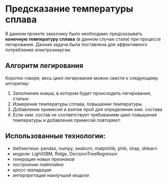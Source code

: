 # Предсказание температуры сплава
В данном проекте заказчику было необходимо предсказывать **конечную температуру сплава** (в данном случае стали) при процессе легирования. Данная задача была поставлена для эффективного потребления электроэнергии. 

## Алгоритм легирования
Коротко говоря, весь цикл легирования можно свести к следующему алгоритму: 
1. Заполнение ковша, в котором будет происходить легирование, сталью 
2. Измерение температуры сплава, повышение температуры
3. Добавление примесей и взятие проб для определения хим. состава 
4. Если хим. состав не соответствует требованиям цикл повышения температуры и добавления примесей повторяют. 

## **Использованные технологии**: 
- *библиотеки*: pandas, numpy, seaborn, matplotlib, phik, shap, sklearn
- *модели*: LightGBM, Ridge, DecisionTreeRegressor
- *генерация новых признаков*
- *построение пайплайна*
- *кросс-валидация*
- *интерпретация наилучшей модели*
